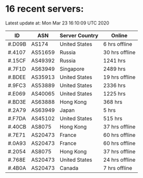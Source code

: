 # 16 recent servers:

Latest update at: Mon Mar 23 16:10:09 UTC 2020

| ID | ASN | Server Country | Online |
| -- | --- | -------------- | ------ |
| #.D09B | AS174 | United States | 6 hrs offline |
| #.4107 | AS51659 | Russia | 30 hrs offline |
| #.15CF | AS49392 | Russia | 1241 hrs |
| #.7F1D | AS63949 | Singapore | 2489 hrs |
| #.BDEE | AS35913 | United States | 19 hrs offline |
| #.9FC3 | AS53889 | United States | 2336 hrs |
| #.E069 | AS40065 | United States | 1225 hrs |
| #.BD3E | AS63888 | Hong Kong | 368 hrs |
| #.2A79 | AS63949 | Japan | 5 hrs |
| #.F7DA | AS45102 | United States | 515 hrs |
| #.40CB | AS8075 | Hong Kong | 37 hrs offline |
| #.7E71 | AS20473 | France | 60 hrs offline |
| #.0A93 | AS20473 | France | 60 hrs offline |
| #.2054 | AS8075 | Hong Kong | 37 hrs offline |
| #.768E | AS20473 | United States | 24 hrs offline |
| #.4B0A | AS20473 | Canada | 7 hrs offline |

